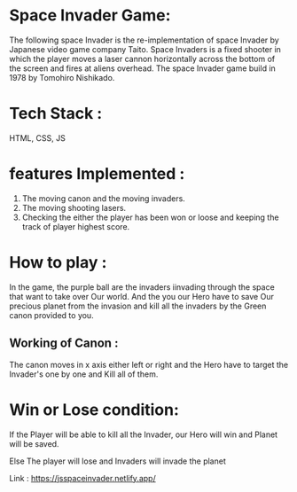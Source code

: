# Space Invader Game:

The following space Invader is the re-implementation of space Invader by Japanese video game company Taito. 
Space Invaders is a fixed shooter in which the player moves a laser cannon horizontally across the bottom of the screen and fires at aliens overhead.
The space Invader game build in 1978 by Tomohiro Nishikado.

# Tech Stack :
 
HTML, CSS, JS

# features Implemented : 

1. The moving canon and the moving invaders.
2. The moving shooting lasers.
3. Checking the either the player has been won or loose and keeping the track of player highest score.

# How to play : 

In the game, the purple ball are the invaders iinvading through the space that want to take over Our world.
And the you our Hero have to save Our precious planet from the invasion and kill all the invaders by the Green canon provided to you.

## Working of Canon : 
 
 The canon moves in x axis either left or right and the Hero have to target the Invader's one by one and Kill all of them.
 
 # Win or Lose condition: 
 
 If the Player will be able to kill all the Invader, our Hero will win and Planet will be saved.
 
 Else The player will lose and Invaders will invade the planet
   

Link : https://jsspaceinvader.netlify.app/


